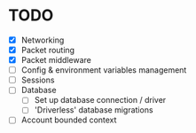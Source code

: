 # TODO
- [X] Networking
- [X] Packet routing
- [X] Packet middleware
- [ ] Config & environment variables management
- [ ] Sessions
- [ ] Database
  - [ ] Set up database connection / driver
  - [ ] 'Driverless' database migrations
- [ ] Account bounded context